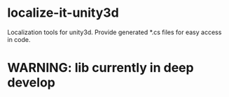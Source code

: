 localize-it-unity3d
===================

Localization tools for unity3d.
Provide generated *.cs files for easy access in code.

# WARNING: lib currently in deep develop #